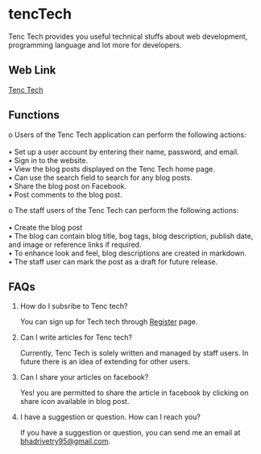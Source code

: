 # tencTech

Tenc Tech provides you useful technical stuffs about web development, programming language and lot more for developers.

## Web Link

[Tenc Tech](http://tenctech.pythonanywhere.com)

## Functions
o Users of the Tenc Tech application can perform the following actions:<br /><br />
• Set up a user account by entering their name, password, and email.<br />
• Sign in to the website.<br />
• View the blog posts displayed on the Tenc Tech home page.<br />
• Can use the search field to search for any blog posts.<br />
• Share the blog post on Facebook.<br />
• Post comments to the blog post.<br />

o The staff users of the Tenc Tech can perform the following actions:<br /><br />
• Create the blog post<br />
• The blog can contain blog title, bog tags, blog description, publish date, and image or reference links if required.<br />
• To enhance look and feel, blog descriptions are created in markdown.<br />
• The staff user can mark the post as a draft for future release.<br />

## FAQs

1. How do I subsribe to Tenc tech?

    You can sign  up for Tech tech through [Register](http://tenctech.pythonanywhere.com/accounts/register/) page.

2. Can I write articles for Tenc tech?

    Currently, Tenc Tech is solely written and managed by staff users. In future there is an idea of extending for other users.

3. Can I share your articles on facebook?

    Yes!  you are permitted to share the article in facebook by clicking on share icon available in blog post.

4. I have a suggestion or  question. How can I reach you?

    If you have a suggestion or question, you can send me an email at bhadrivetry95@gmail.com.
